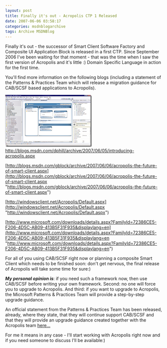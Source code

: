 ```yaml
---
layout: post
title: Finally it's out - Acropolis CTP 1 Released
date: 2007-06-06 03:58:17
categories: msdnblogarchive
tags: Archive MSDNBlog
---
```


Finally it's out - the successor of Smart Client Software Factory and Composite UI Application Block is released in a first CTP. Since September 2006 I've been waiting for that moment - that was the time when I saw the first version of Acropolis and it's little :) Domain Specific Language in action for the first time. 

 You'll find more information on the following blogs (including a statement of the Patterns & Practices Team which will release a migration guidance for CAB/SCSF based applications to Acropolis).

 [![image](https://github.com/mszcool/oldmsdnblogarchive/blob/master/media/TNBlogsFS/BlogFileStorage/blogs_msdn/msdnat/WindowsLiveWriter/AcropolisCTP1ReleasedDerSmartClientSoftw_9B28/image_thumb.png?raw=true?raw=true)](https://github.com/mszcool/oldmsdnblogarchive/blob/master/media/TNBlogsFS/BlogFileStorage/blogs_msdn/msdnat/WindowsLiveWriter/AcropolisCTP1ReleasedDerSmartClientSoftw_9B28/image.png?raw=true?raw=true)<http://blogs.msdn.com/dphill/archive/2007/06/05/introducing-acropolis.aspx> 

 [http://blogs.msdn.com/gblock/archive/2007/06/06/acropolis-the-future-of-smart-client.aspx](http://blogs.msdn.com/gblock/archive/2007/06/06/acropolis-the-future-of-smart-client.aspx "http://blogs.msdn.com/gblock/archive/2007/06/06/acropolis-the-future-of-smart-client.aspx")

 [http://windowsclient.net/Acropolis/Default.aspx](http://windowsclient.net/Acropolis/Default.aspx "http://windowsclient.net/Acropolis/Default.aspx")

 [http://www.microsoft.com/downloads/details.aspx?FamilyId=72386CE5-F206-4D5C-AB09-413B5F31F935&displaylang=en](http://www.microsoft.com/downloads/details.aspx?FamilyId=72386CE5-F206-4D5C-AB09-413B5F31F935&displaylang=en "http://www.microsoft.com/downloads/details.aspx?FamilyId=72386CE5-F206-4D5C-AB09-413B5F31F935&displaylang=en")

 For all of you using CAB/SCSF right now or planning a composite Smart Client which needs to be finished soon: don't get nervous, the final release of Acropolis will take some time for sure:)

 ***My personal opinion is***: if you need such a framework now, then use CAB/SCSF before writing your own framework. Second: no one will force you to upgrade to Acropolis. And third: if you want to upgrade to Acropolis, the Microsoft Patterns & Practices Team will provide a step-by-step upgrade guidance.

 An official statement from the Patterns & Practices Team has been released, already, where they state, that they will continue support CAB/SCSF and that they will provide an upgrade guidance created together with the Acropolis team [here...](http://blogs.msdn.com/gblock/archive/2007/06/06/acropolis-the-future-of-smart-client.aspx)

 For me it means in any case - I'll start working with Acropolis right now and if you need someone to discuss I'll be available:)


